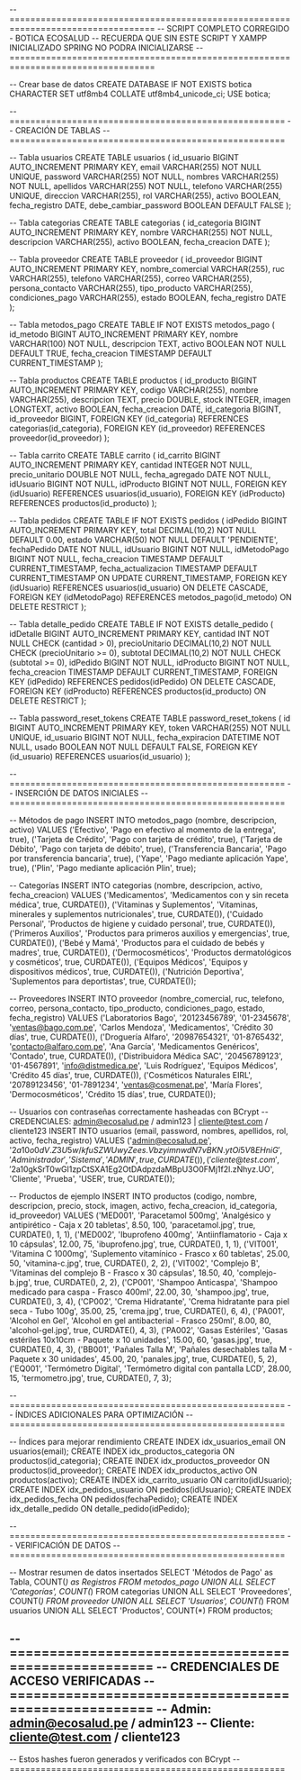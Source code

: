 
-- ==================================================================================
-- SCRIPT COMPLETO CORREGIDO - BOTICA ECOSALUD 
-- RECUERDA QUE SIN ESTE SCRIPT Y XAMPP INICIALIZADO SPRING NO PODRA INICIALIZARSE
-- ==================================================================================

-- Crear base de datos
CREATE DATABASE IF NOT EXISTS botica CHARACTER SET utf8mb4 COLLATE utf8mb4_unicode_ci;
USE botica;

-- =====================================================
-- CREACIÓN DE TABLAS
-- =====================================================

-- Tabla usuarios
CREATE TABLE usuarios (
    id_usuario BIGINT AUTO_INCREMENT PRIMARY KEY,
    email VARCHAR(255) NOT NULL UNIQUE,
    password VARCHAR(255) NOT NULL,
    nombres VARCHAR(255) NOT NULL,
    apellidos VARCHAR(255) NOT NULL,
    telefono VARCHAR(255) UNIQUE,
    direccion VARCHAR(255),
    rol VARCHAR(255),
    activo BOOLEAN,
    fecha_registro DATE,
    debe_cambiar_password BOOLEAN DEFAULT FALSE
);

-- Tabla categorias
CREATE TABLE categorias (
    id_categoria BIGINT AUTO_INCREMENT PRIMARY KEY,
    nombre VARCHAR(255) NOT NULL,
    descripcion VARCHAR(255),
    activo BOOLEAN,
    fecha_creacion DATE
);

-- Tabla proveedor
CREATE TABLE proveedor (
    id_proveedor BIGINT AUTO_INCREMENT PRIMARY KEY,
    nombre_comercial VARCHAR(255),
    ruc VARCHAR(255),
    telefono VARCHAR(255),
    correo VARCHAR(255),
    persona_contacto VARCHAR(255),
    tipo_producto VARCHAR(255),
    condiciones_pago VARCHAR(255),
    estado BOOLEAN,
    fecha_registro DATE
);

-- Tabla metodos_pago
CREATE TABLE IF NOT EXISTS metodos_pago (
    id_metodo BIGINT AUTO_INCREMENT PRIMARY KEY,
    nombre VARCHAR(100) NOT NULL,
    descripcion TEXT,
    activo BOOLEAN NOT NULL DEFAULT TRUE,
    fecha_creacion TIMESTAMP DEFAULT CURRENT_TIMESTAMP
);

-- Tabla productos
CREATE TABLE productos (
    id_producto BIGINT AUTO_INCREMENT PRIMARY KEY,
    codigo VARCHAR(255),
    nombre VARCHAR(255),
    descripcion TEXT,
    precio DOUBLE,
    stock INTEGER,
    imagen LONGTEXT,
    activo BOOLEAN,
    fecha_creacion DATE,
    id_categoria BIGINT,
    id_proveedor BIGINT,
    FOREIGN KEY (id_categoria) REFERENCES categorias(id_categoria),
    FOREIGN KEY (id_proveedor) REFERENCES proveedor(id_proveedor)
);

-- Tabla carrito
CREATE TABLE carrito (
    id_carrito BIGINT AUTO_INCREMENT PRIMARY KEY,
    cantidad INTEGER NOT NULL,
    precio_unitario DOUBLE NOT NULL,
    fecha_agregado DATE NOT NULL,
    idUsuario BIGINT NOT NULL,
    idProducto BIGINT NOT NULL,
    FOREIGN KEY (idUsuario) REFERENCES usuarios(id_usuario),
    FOREIGN KEY (idProducto) REFERENCES productos(id_producto)
);

-- Tabla pedidos
CREATE TABLE IF NOT EXISTS pedidos (
    idPedido BIGINT AUTO_INCREMENT PRIMARY KEY,
    total DECIMAL(10,2) NOT NULL DEFAULT 0.00,
    estado VARCHAR(50) NOT NULL DEFAULT 'PENDIENTE',
    fechaPedido DATE NOT NULL,
    idUsuario BIGINT NOT NULL,
    idMetodoPago BIGINT NOT NULL,
    fecha_creacion TIMESTAMP DEFAULT CURRENT_TIMESTAMP,
    fecha_actualizacion TIMESTAMP DEFAULT CURRENT_TIMESTAMP ON UPDATE CURRENT_TIMESTAMP,
    FOREIGN KEY (idUsuario) REFERENCES usuarios(id_usuario) ON DELETE CASCADE,
    FOREIGN KEY (idMetodoPago) REFERENCES metodos_pago(id_metodo) ON DELETE RESTRICT
);

-- Tabla detalle_pedido
CREATE TABLE IF NOT EXISTS detalle_pedido (
    idDetalle BIGINT AUTO_INCREMENT PRIMARY KEY,
    cantidad INT NOT NULL CHECK (cantidad > 0),
    precioUnitario DECIMAL(10,2) NOT NULL CHECK (precioUnitario >= 0),
    subtotal DECIMAL(10,2) NOT NULL CHECK (subtotal >= 0),
    idPedido BIGINT NOT NULL,
    idProducto BIGINT NOT NULL,
    fecha_creacion TIMESTAMP DEFAULT CURRENT_TIMESTAMP,
    FOREIGN KEY (idPedido) REFERENCES pedidos(idPedido) ON DELETE CASCADE,
    FOREIGN KEY (idProducto) REFERENCES productos(id_producto) ON DELETE RESTRICT
);

-- Tabla password_reset_tokens
CREATE TABLE password_reset_tokens (
    id BIGINT AUTO_INCREMENT PRIMARY KEY,
    token VARCHAR(255) NOT NULL UNIQUE,
    id_usuario BIGINT NOT NULL,
    fecha_expiracion DATETIME NOT NULL,
    usado BOOLEAN NOT NULL DEFAULT FALSE,
    FOREIGN KEY (id_usuario) REFERENCES usuarios(id_usuario)
);

-- =====================================================
-- INSERCIÓN DE DATOS INICIALES
-- =====================================================

-- Métodos de pago
INSERT INTO metodos_pago (nombre, descripcion, activo) VALUES 
('Efectivo', 'Pago en efectivo al momento de la entrega', true),
('Tarjeta de Crédito', 'Pago con tarjeta de crédito', true),
('Tarjeta de Débito', 'Pago con tarjeta de débito', true),
('Transferencia Bancaria', 'Pago por transferencia bancaria', true),
('Yape', 'Pago mediante aplicación Yape', true),
('Plin', 'Pago mediante aplicación Plin', true);

-- Categorías
INSERT INTO categorias (nombre, descripcion, activo, fecha_creacion) VALUES 
('Medicamentos', 'Medicamentos con y sin receta médica', true, CURDATE()),
('Vitaminas y Suplementos', 'Vitaminas, minerales y suplementos nutricionales', true, CURDATE()),
('Cuidado Personal', 'Productos de higiene y cuidado personal', true, CURDATE()),
('Primeros Auxilios', 'Productos para primeros auxilios y emergencias', true, CURDATE()),
('Bebé y Mamá', 'Productos para el cuidado de bebés y madres', true, CURDATE()),
('Dermocosméticos', 'Productos dermatológicos y cosméticos', true, CURDATE()),
('Equipos Médicos', 'Equipos y dispositivos médicos', true, CURDATE()),
('Nutrición Deportiva', 'Suplementos para deportistas', true, CURDATE());

-- Proveedores
INSERT INTO proveedor (nombre_comercial, ruc, telefono, correo, persona_contacto, tipo_producto, condiciones_pago, estado, fecha_registro) VALUES 
('Laboratorios Bago', '20123456789', '01-2345678', 'ventas@bago.com.pe', 'Carlos Mendoza', 'Medicamentos', 'Crédito 30 días', true, CURDATE()),
('Droguería Alfaro', '20987654321', '01-8765432', 'contacto@alfaro.com.pe', 'Ana García', 'Medicamentos Genéricos', 'Contado', true, CURDATE()),
('Distribuidora Médica SAC', '20456789123', '01-4567891', 'info@distmedica.pe', 'Luis Rodríguez', 'Equipos Médicos', 'Crédito 45 días', true, CURDATE()),
('Cosméticos Naturales EIRL', '20789123456', '01-7891234', 'ventas@cosmenat.pe', 'María Flores', 'Dermocosméticos', 'Crédito 15 días', true, CURDATE());

-- Usuarios con contraseñas correctamente hasheadas con BCrypt
-- CREDENCIALES: admin@ecosalud.pe / admin123 | cliente@test.com / cliente123
INSERT INTO usuarios (email, password, nombres, apellidos, rol, activo, fecha_registro) VALUES 
('admin@ecosalud.pe', '$2a$10$o0dV.Z3U5w/kfuSZWUwyZees.VbzyimnwdN7vBKN.ytOi5V8EHniG', 'Administrador', 'Sistema', 'ADMIN', true, CURDATE()),
('cliente@test.com', '$2a$10$gkSrT0wGl1zpCtSXA1Eg2OtDAdpzdaMBpU3O0FMj1f2l.zNhyz.UO', 'Cliente', 'Prueba', 'USER', true, CURDATE());

-- Productos de ejemplo
INSERT INTO productos (codigo, nombre, descripcion, precio, stock, imagen, activo, fecha_creacion, id_categoria, id_proveedor) VALUES 
('MED001', 'Paracetamol 500mg', 'Analgésico y antipirético - Caja x 20 tabletas', 8.50, 100, 'paracetamol.jpg', true, CURDATE(), 1, 1),
('MED002', 'Ibuprofeno 400mg', 'Antiinflamatorio - Caja x 10 cápsulas', 12.00, 75, 'ibuprofeno.jpg', true, CURDATE(), 1, 1),
('VIT001', 'Vitamina C 1000mg', 'Suplemento vitamínico - Frasco x 60 tabletas', 25.00, 50, 'vitamina-c.jpg', true, CURDATE(), 2, 2),
('VIT002', 'Complejo B', 'Vitaminas del complejo B - Frasco x 30 cápsulas', 18.50, 40, 'complejo-b.jpg', true, CURDATE(), 2, 2),
('CP001', 'Shampoo Anticaspa', 'Shampoo medicado para caspa - Frasco 400ml', 22.00, 30, 'shampoo.jpg', true, CURDATE(), 3, 4),
('CP002', 'Crema Hidratante', 'Crema hidratante para piel seca - Tubo 100g', 35.00, 25, 'crema.jpg', true, CURDATE(), 6, 4),
('PA001', 'Alcohol en Gel', 'Alcohol en gel antibacterial - Frasco 250ml', 8.00, 80, 'alcohol-gel.jpg', true, CURDATE(), 4, 3),
('PA002', 'Gasas Estériles', 'Gasas estériles 10x10cm - Paquete x 10 unidades', 15.00, 60, 'gasas.jpg', true, CURDATE(), 4, 3),
('BB001', 'Pañales Talla M', 'Pañales desechables talla M - Paquete x 30 unidades', 45.00, 20, 'panales.jpg', true, CURDATE(), 5, 2),
('EQ001', 'Termómetro Digital', 'Termómetro digital con pantalla LCD', 28.00, 15, 'termometro.jpg', true, CURDATE(), 7, 3);

-- =====================================================
-- ÍNDICES ADICIONALES PARA OPTIMIZACIÓN
-- =====================================================

-- Índices para mejorar rendimiento
CREATE INDEX idx_usuarios_email ON usuarios(email);
CREATE INDEX idx_productos_categoria ON productos(id_categoria);
CREATE INDEX idx_productos_proveedor ON productos(id_proveedor);
CREATE INDEX idx_productos_activo ON productos(activo);
CREATE INDEX idx_carrito_usuario ON carrito(idUsuario);
CREATE INDEX idx_pedidos_usuario ON pedidos(idUsuario);
CREATE INDEX idx_pedidos_fecha ON pedidos(fechaPedido);
CREATE INDEX idx_detalle_pedido ON detalle_pedido(idPedido);

-- =====================================================
-- VERIFICACIÓN DE DATOS
-- =====================================================

-- Mostrar resumen de datos insertados
SELECT 'Métodos de Pago' as Tabla, COUNT(*) as Registros FROM metodos_pago
UNION ALL
SELECT 'Categorías', COUNT(*) FROM categorias
UNION ALL
SELECT 'Proveedores', COUNT(*) FROM proveedor
UNION ALL
SELECT 'Usuarios', COUNT(*) FROM usuarios
UNION ALL
SELECT 'Productos', COUNT(*) FROM productos;

-- =====================================================
-- CREDENCIALES DE ACCESO VERIFICADAS
-- =====================================================
-- Admin: admin@ecosalud.pe / admin123
-- Cliente: cliente@test.com / cliente123
-- 
-- Estos hashes fueron generados y verificados con BCrypt
-- =====================================================
